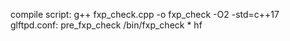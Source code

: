 compile script: g++ fxp_check.cpp -o fxp_check -O2 -std=c++17  
glftpd.conf: pre_fxp_check	 /bin/fxp_check *
hf